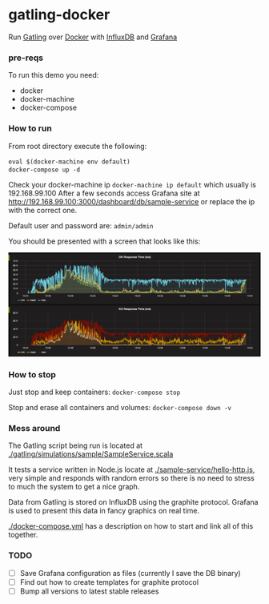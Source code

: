 # gatling-docker
Run [Gatling](http://gatling.io/) over [Docker](https://www.docker.com/) with [InfluxDB](https://www.influxdata.com/) and [Grafana](https://grafana.com/)

### pre-reqs
To run this demo you need:
- docker
- docker-machine
- docker-compose

### How to run
From root directory execute the following:

```
eval $(docker-machine env default)
docker-compose up -d
```

Check your docker-machine ip `docker-machine ip default` which usually is 192.168.99.100
After a few seconds access Grafana site at http://192.168.99.100:3000/dashboard/db/sample-service
or replace the ip with the correct one.

Default user and password are: `admin/admin`

You should be presented with a screen that looks like this:

![graphic](docs/Sample_Graphic.png)

### How to stop
Just stop and keep containers: `docker-compose stop`

Stop and erase all containers and volumes: `docker-compose down -v`

### Mess around

The Gatling script being run is located at [./gatling/simulations/sample/SampleService.scala](gatling/simulations/sample/SampleService.scala)

It tests a service written in Node.js locate at [./sample-service/hello-http.js](sample-service/hello-http.js), very simple and responds with random errors so there is no need to stress to much the system to get a nice graph.

Data from Gatling is stored on InfluxDB using the graphite protocol. Grafana is used to present this data in fancy graphics on real time.

[./docker-compose.yml](docker-compose.yml) has a description on how to start and link all of this together.

### TODO

- [ ] Save Grafana configuration  as files (currently I save the DB binary)
- [ ] Find out how to create templates for graphite protocol
- [ ] Bump all versions to latest stable releases
